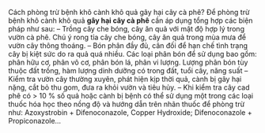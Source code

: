 Cách phòng trừ bệnh khô cành khô quả gây hại cây cà phê?
Để phòng trừ bệnh khô cành khô quả **gây hại cây cà phê** cần áp dụng tổng hợp các biện pháp như sau:
– Trồng cây che bóng, cây ăn quả với mật độ hợp lý trong vườn cà phê. Chú ý rong tỉa cây che bóng, cây ăn quả trong mùa mưa để vườn cây thông thoáng.
– Bón phân đầy đủ, cân đối để hạn chế tình trạng cây bị kiệt sức do ra quả quá nhiều. Các loại phân bón để sử dụng bao gồm: phân hữu cơ, phân vô cơ, phân bón lá, phân vi lượng. Lượng phân bón tùy thuộc đất trồng, hàm lượng dinh dưỡng có trong đất, tuổi cây, năng suất
– Kiểm tra vườn cây thường xuyên, phát hiện kịp thời quả, cành bị gây hại nặng, cắt bỏ thu gom, đưa ra khỏi vườn và tiêu hủy.
– Khi kiểm tra cây cad phê có > 10 % số quả hoặc cành bị bệnh có thể sử dụng một trong các loại thuốc hóa học theo nồng độ và hướng dẫn trên nhãn thuốc để phòng trừ như: Azoxystrobin + Difenoconazole, Copper Hydroxide; Difenoconazole + Propiconazole…

